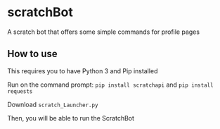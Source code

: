 # scratchBot
A scratch bot that offers some simple commands for profile pages

## How to use
This requires you to have Python 3 and Pip installed

Run on the command prompt: `pip install scratchapi` and `pip install requests`

Download `scratch_Launcher.py`

Then, you will be able to run the ScratchBot
